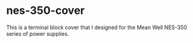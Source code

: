 # nes-350-cover
This is a terminal block cover that I designed for the Mean Well NES-350 series of power supplies.
